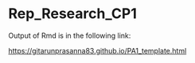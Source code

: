 # Rep_Research_CP1

Output of Rmd is in the following link:

https://gitarunprasanna83.github.io/PA1_template.html
